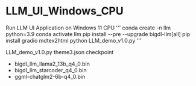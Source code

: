 # LLM_UI_Windows_CPU
Run LLM UI Application on Windows 11 CPU 
'''
conda create -n llm python=3.9
conda activate llm
pip install --pre --upgrade bigdl-llm[all]
pip install gradio mdtex2html
python LLM_demo_v1.0.py
'''

LLM_demo_v1.0.py
theme3.json
checkpoint
-	bigdl_llm_llama2_13b_q4_0.bin
-	bigdl_llm_starcoder_q4_0.bin
-	ggml-chatglm2-6b-q4_0.bin

